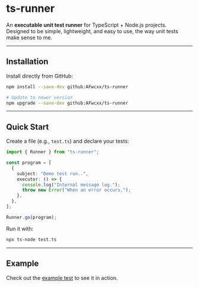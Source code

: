 # ts-runner

An **executable unit test runner** for TypeScript + Node.js projects.  
Designed to be simple, lightweight, and easy to use, the way unit tests make sense to me.

---

## Installation

Install directly from GitHub:

```bash
npm install --save-dev github:AFwcxx/ts-runner

# Update to newer version
npm upgrade --save-dev github:AFwcxx/ts-runner
```

---

## Quick Start

Create a file (e.g., `test.ts`) and declare your tests:

```ts
import { Runner } from "ts-runner";

const program = [
  {
    subject: "Demo test run..",
    executor: () => {
      console.log("Internal message log.");
      throw new Error("When an error occurs.");
    },
  },
];

Runner.go(program);
```

Run it with:

```bash
npx ts-node test.ts
```

---

## Example

Check out the [example test](src/test.ts) to see it in action.


